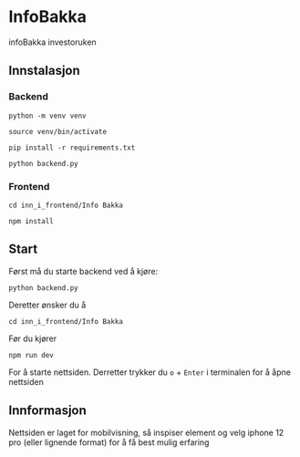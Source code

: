 # InfoBakka
infoBakka investoruken

## Innstalasjon
### Backend
`python -m venv venv`

`source venv/bin/activate`

`pip install -r requirements.txt`

`python backend.py`

### Frontend
`cd inn_i_frontend/Info Bakka`

`npm install`

## Start
Først må du starte backend ved å kjøre:

`python backend.py`

Deretter ønsker du å

`cd inn_i_frontend/Info Bakka`

Før du kjører

`npm run dev`

For å starte nettsiden. Derretter trykker du `o` + `Enter` i terminalen for å åpne nettsiden

## Innformasjon
Nettsiden er laget for mobilvisning, så inspiser element og velg iphone 12 pro (eller lignende format) for å få best mulig erfaring
